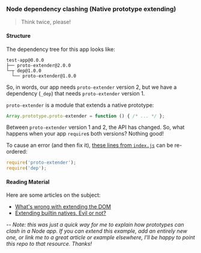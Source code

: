 ### Node dependency clashing (Native prototype extending)
> Think twice, please!

#### Structure

The dependency tree for this app looks like:

```
test-app@0.0.0
├── proto-extender@2.0.0
└─┬ dep@1.0.0
  └── proto-extender@1.0.0
```

So, in words, our app needs `proto-extender` version 2, but we have a dependency (`_dep`) that needs `proto-extender` version 1.

`proto-extender` is a module that extends a native prototype:

```js
Array.prototype.proto-extender = function () { /* ... */ };
```

Between `proto-extender` version 1 and 2, the API has changed. So, what happens when your app `require`s both versions? Nothing good!

To cause an error (and then fix it), [these lines from `index.js`](https://github.com/stephenplusplus/prototype-extending-in-node-is-bad/blob/master/index.js#L1-2) can be re-ordered:
```js
require('proto-extender');
require('dep');
```

#### Reading Material

Here are some articles on the subject:

- [What's wrong with extending the DOM](http://perfectionkills.com/whats-wrong-with-extending-the-dom)
- [Extending builtin natives. Evil or not?](http://perfectionkills.com/extending-native-builtins/)

--
*Note: this was just a quick way for me to explain how prototypes can clash in a Node app. If you can extend this example, add an entirely new one, or link me to a great article or example elsewhere, I'll be happy to point this repo to that resource. Thanks!*
